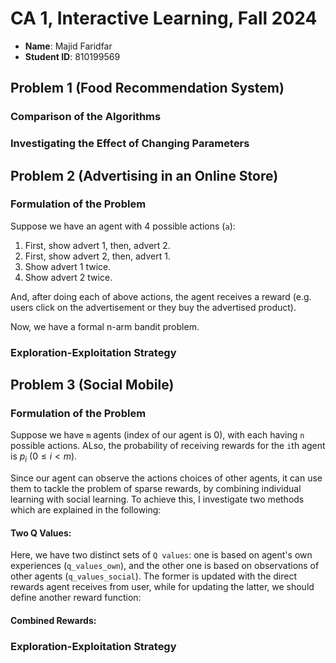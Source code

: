 # CA 1, Interactive Learning, Fall 2024
- **Name**: Majid Faridfar
- **Student ID**: 810199569
## Problem 1 (Food Recommendation System)
### Comparison of the Algorithms
### Investigating the Effect of Changing Parameters

## Problem 2 (Advertising in an Online Store)
### Formulation of the Problem
Suppose we have an agent with 4 possible actions (`a`):

1. First, show advert 1, then, advert 2.
2. First, show advert 2, then, advert 1.
3. Show advert 1 twice.
4. Show advert 2 twice.
   
And, after doing each of above actions, the agent receives a reward (e.g. users click on the advertisement or they buy the advertised product).

Now, we have a formal n-arm bandit problem.
### Exploration-Exploitation Strategy

## Problem 3 (Social Mobile)
### Formulation of the Problem
Suppose we have `m` agents (index of our agent is $0$), with each having `n` possible actions. ALso, the probability of receiving rewards for the `i`th agent is $p_i$ ($0 \le i < m$). 

Since our agent can observe the actions choices of other agents, it can use them to tackle the problem of sparse rewards, by combining individual learning with social learning. To achieve this, I investigate two methods which are explained in the following:

#### Two Q Values:
Here, we have two distinct sets of `Q values`: one is based on agent's own experiences (`q_values_own`), and the other one is based on observations of other agents (`q_values_social`). The former is updated with the direct rewards agent receives from user, while for updating the latter, we should define another reward function:

#### Combined Rewards:


### Exploration-Exploitation Strategy